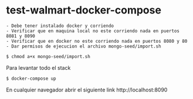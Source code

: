 # test-walmart-docker-compose
```
- Debe tener instalado docker y corriendo
- Verificar que en maquina local no este corriendo nada en puertos 8081 y 8090
- Verificar que en docker no este corriendo nada en puertos 8080 y 80
- Dar permisos de ejecucion el archivo mongo-seed/import.sh
```

```sh
$ chmod a+x mongo-seed/import.sh
```

Para levantar todo el stack 
```sh
$ docker-compose up
```
En cualquier navegador abrir el siguiente link http://localhost:8090

